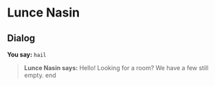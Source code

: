 # Lunce Nasin


## Dialog

**You say:** `hail`



>**Lunce Nasin says:** Hello! Looking for a room? We have a few still empty.
end